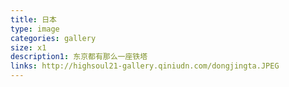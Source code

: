 ```yaml
---
title: 日本
type: image
categories: gallery
size: x1
description1: 东京都有那么一座铁塔
links: http://highsoul21-gallery.qiniudn.com/dongjingta.JPEG
---
```

